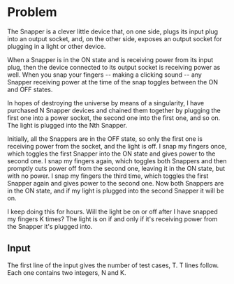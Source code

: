 # Problem

The Snapper is a clever little device that, on one side, plugs its input plug into an output socket, and, on the other side, exposes an output socket for plugging in a light or other device.

When a Snapper is in the ON state and is receiving power from its input plug, then the device connected to its output socket is receiving power as well. When you snap your fingers -- making a clicking sound -- any Snapper receiving power at the time of the snap toggles between the ON and OFF states.

In hopes of destroying the universe by means of a singularity, I have purchased N Snapper devices and chained them together by plugging the first one into a power socket, the second one into the first one, and so on. The light is plugged into the Nth Snapper.

Initially, all the Snappers are in the OFF state, so only the first one is receiving power from the socket, and the light is off. I snap my fingers once, which toggles the first Snapper into the ON state and gives power to the second one. I snap my fingers again, which toggles both Snappers and then promptly cuts power off from the second one, leaving it in the ON state, but with no power. I snap my fingers the third time, which toggles the first Snapper again and gives power to the second one. Now both Snappers are in the ON state, and if my light is plugged into the second Snapper it will be on.

I keep doing this for hours. Will the light be on or off after I have snapped my fingers K times? The light is on if and only if it's receiving power from the Snapper it's plugged into.

## Input

The first line of the input gives the number of test cases, T. T lines follow. Each one contains two integers, N and K.
